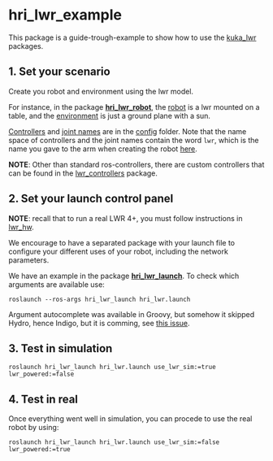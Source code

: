 # hri_lwr_example

This package is a guide-trough-example to show how to use the [kuka_lwr](https://github.com/dimitar-rakov/packages/tree/master/kuka-lwr) packages.

## 1. Set your scenario

Create you robot and environment using the lwr model.

For instance, in the package [__hri_lwr_robot__](./hri_lwr_robot/), the [robot](https://github.com/dimitar-rakov/packages/blob/master/kuka-lwr/hri_lwr/hri_lwr_setup/enviroment/hri_lwr_enviroment.urdf.xacro) is a lwr mounted on a table, and the [environment](https://github.com/dimitar-rakov/packages/blob/master/kuka-lwr/hri_lwr/hri_lwr_setup/worlds/simple_environment.world) is just a ground plane with a sun.

[Controllers](https://github.com/dimitar-rakov/packages/tree/master/kuka-lwr/hri_lwr/hri_lwr_setup/config/controllers.yaml#L2) and [joint names](https://github.com/dimitar-rakov/packages/tree/master/kuka-lwr/hri_lwr/hri_lwr_setup/config/joint_names.yaml) are in the [config](https://github.com/dimitar-rakov/packages/tree/master/kuka-lwr/hri_lwr/hri_lwr_setup/config) folder. Note that the name space of controllers and the joint names contain the word `lwr`, which is the name you gave to the arm when creating the robot [here](https://github.com/dimitar-rakov/packages/blob/master/kuka-lwr/hri_lwr/hri_lwr_setup/enviroment/hri_lwr_enviroment.urdf.xacro#L36).

__NOTE__: Other than standard ros-controllers, there are custom controllers that can be found in the [lwr_controllers](https://github.com/dimitar-rakov/packages/tree/master/kuka-lwr/lwr_controllers) package.


## 2. Set your launch control panel

__NOTE__: recall that to run a real LWR 4+, you must follow instructions in [lwr_hw](https://github.com/dimitar-rakov/packages/tree/master/kuka-lwr/lwr_hw).

We encourage to have a separated package with your launch file to configure your different uses of your robot, including the network parameters.

We have an example in the package [__hri_lwr_launch__](./hri_lwr_launch). To check which arguments are available use:

`roslaunch --ros-args hri_lwr_launch hri_lwr.launch`

Argument autocomplete was available in Groovy, but somehow it skipped Hydro, hence Indigo, but it is comming, see [this issue](https://github.com/ros/ros_comm/issues/575).

## 3. Test in simulation

`roslaunch hri_lwr_launch hri_lwr.launch use_lwr_sim:=true lwr_powered:=false`

## 4. Test in real

Once everything went well in simulation, you can procede to use the real robot by using:

`roslaunch hri_lwr_launch hri_lwr.launch use_lwr_sim:=false lwr_powered:=true`


